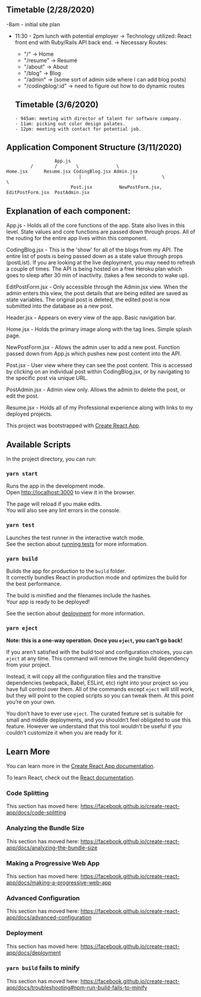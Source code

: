 ## Timetable (2/28/2020)
-8am - initial site plan
- 11:30 - 2pm lunch with potential employer
  -> Technology utilized: React front end with Ruby/Rails API back end.
  -> Necessary Routes:
    - "/" -> Home
    - "/resume" -> Resumé
    - "/about" -> About
    - "/blog" -> Blog
    - "/admin" -> (some sort of admin side where I can add blog posts)
    - "/codingblog/:id" -> need to figure out how to do dynamic routes

    ## Timetable (3/6/2020)
      - 945am: meeting with director of talent for software company.
      - 11am: picking out color design palates.
      - 12pm: meeting with contact for potential job.

## Application Component Structure (3/11/2020)
                      App.js
             /        /       \              \
    Home.jsx      Resume.jsx CodingBlog.jsx Admin.jsx
                               |                   |          \                \
                            Post.jsx          NewPostForm.jsx, EditPostForm.jsx  PostAdmin.jsx



## Explanation of each component:

App.js - Holds all of the core functions of the app. State also lives in this level. State values and core functions are passed down through props. All of the routing for the entire app lives within this component.

CodingBlog.jsx - This is the 'show' for all of the blogs from my API. The entire list of posts is being passed down as a state value through props (postList). If you are looking at the live deployment, you may need to refresh a couple of times. The API is being hosted on a free Heroku plan which goes to sleep after 30 min of inactivity. (takes a few seconds to wake up).

EditPostForm.jsx - Only accessible through the Admin.jsx view. When the admin enters this view, the post details that are being edited are saved as state variables. The original post is deleted, the edited post is now submitted into the database as a new post.

Header.jsx - Appears on every view of the app. Basic navigation bar.

Home.jsx - Holds the primary image along with the tag lines. Simple splash page.

NewPostForm.jsx - Allows the admin user to add a new post. Function passed down from App.js which pushes new post content into the API.

Post.jsx - User view where they can see the post content. This is accessed by clicking on an individual post within CodingBlog.jsx, or by navigating to the specific post via unique URL.

PostAdmin.jsx - Admin view only. Allows the admin to delete the post, or edit the post.

Resume.jsx - Holds all of my Professional experience along with links to my deployed projects.


This project was bootstrapped with [Create React App](https://github.com/facebook/create-react-app).

## Available Scripts

In the project directory, you can run:

### `yarn start`

Runs the app in the development mode.<br />
Open [http://localhost:3000](http://localhost:3000) to view it in the browser.

The page will reload if you make edits.<br />
You will also see any lint errors in the console.

### `yarn test`

Launches the test runner in the interactive watch mode.<br />
See the section about [running tests](https://facebook.github.io/create-react-app/docs/running-tests) for more information.

### `yarn build`

Builds the app for production to the `build` folder.<br />
It correctly bundles React in production mode and optimizes the build for the best performance.

The build is minified and the filenames include the hashes.<br />
Your app is ready to be deployed!

See the section about [deployment](https://facebook.github.io/create-react-app/docs/deployment) for more information.

### `yarn eject`

**Note: this is a one-way operation. Once you `eject`, you can’t go back!**

If you aren’t satisfied with the build tool and configuration choices, you can `eject` at any time. This command will remove the single build dependency from your project.

Instead, it will copy all the configuration files and the transitive dependencies (webpack, Babel, ESLint, etc) right into your project so you have full control over them. All of the commands except `eject` will still work, but they will point to the copied scripts so you can tweak them. At this point you’re on your own.

You don’t have to ever use `eject`. The curated feature set is suitable for small and middle deployments, and you shouldn’t feel obligated to use this feature. However we understand that this tool wouldn’t be useful if you couldn’t customize it when you are ready for it.

## Learn More

You can learn more in the [Create React App documentation](https://facebook.github.io/create-react-app/docs/getting-started).

To learn React, check out the [React documentation](https://reactjs.org/).

### Code Splitting

This section has moved here: https://facebook.github.io/create-react-app/docs/code-splitting

### Analyzing the Bundle Size

This section has moved here: https://facebook.github.io/create-react-app/docs/analyzing-the-bundle-size

### Making a Progressive Web App

This section has moved here: https://facebook.github.io/create-react-app/docs/making-a-progressive-web-app

### Advanced Configuration

This section has moved here: https://facebook.github.io/create-react-app/docs/advanced-configuration

### Deployment

This section has moved here: https://facebook.github.io/create-react-app/docs/deployment

### `yarn build` fails to minify

This section has moved here: https://facebook.github.io/create-react-app/docs/troubleshooting#npm-run-build-fails-to-minify
